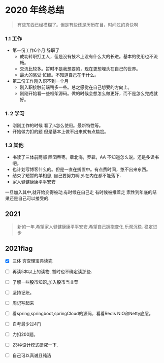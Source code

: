 # 2020 年终总结



> 有些东西已经模糊了。但是有些还是历历在目，时间过的真快啊

### 1.1 工作

* 第一份工作6个月 辞职了 
  * 成功转职打工人，但是没有技术上没有什么大的长进。基本的使用也不流畅。
  * 交流比较多。暂时不是我想要的，现在更想埋头在自己的世界。
  * 最大的感受 忙碌。不知道自己在干什么。
* 第二份工作刚入职不到一个月
  * 刚入职接触前端稍多一些。总之感觉在自己想要的方向上。
  * 刚刚开始看一些框架源码。做的时候会想怎么做更好，而不是怎么完成就好。

### 1. 2 学习

* 刚刚工作的时候 看了js怎么使用。最新特性等。
* 开始做力扣的题 但是基本上做不出来就有点尴尬。

### 1.3 其他

* 书读了三体前两部 囫囵吞枣。章北海，罗辑，AA 不知道怎么说。还是多读书吧。
* 也计划写博客什么的。但是一直在搁置中。有点费时间，憋不出来东西。
* 结束了短暂的单相思, 自己要努力啊,外在内在都不能落下.
* 家人健健康康平平安安

一旦加入其中,就开始变得被动,有时候在自己走 有时候被推着走 索性到年底的结果还是自己可以接受的.

## 2021 

> 新的一年,希望家人健健康康平平安安,希望自己拥抱变化,乐观沉稳. 稳定进步

## 2021flag

- [x] 三体  穷查理宝典读完
- [ ] 再读5本以上的读物, 暂时也不确定读那些.
- [ ] 了解一些股市知识,加入股市当韭菜
- [ ] 坚持记账。
- [ ] 周记写起来
- [ ] 看spring,springboot,springCloud的源码，看看Redis NIO和Netty底层。
- [ ] 自考最少过4门
- [ ] 力扣200题。
- [ ] 23种设计模式研究一下.
- [ ] 自己可以真诚且纯洁



